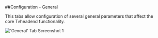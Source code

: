 ##Configuration - General

This tabs allow configuration of several general parameters that affect
the core Tvheadend functionality.

!['General' Tab Screenshot 1](docresources/configgeneraltab.png)
